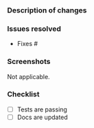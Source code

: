### Description of changes

### Issues resolved

- Fixes #

### Screenshots
Not applicable.

### Checklist

- [ ] Tests are passing
- [ ] Docs are updated
